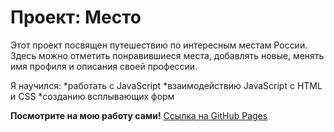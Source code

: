 # Проект: Место

Этот проект посвящен путешествию по интересным местам России. Здесь можно отметить понравившиеся места, добавлять новые, менять имя профиля и описания своей профессии.

Я научился:
*работать с JavaScript
*взаимодействию JavaScript с HTML и CSS
*созданию всплывающих форм

**Посмотрите на мою работу сами!**
[Ссылка на GitHub Pages](https://zeddybig.github.io/mesto/)